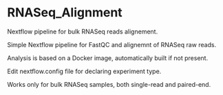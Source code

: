 # RNASeq_Alignment
Nextflow pipeline for bulk RNASeq reads alignement.

Simple Nextflow pipeline for FastQC and alignemnt of RNASeq raw reads.

Analysis is based on a Docker image, automatically built if not present.

Edit nextflow.config file for declaring experiment type.

Works only for bulk RNASeq samples, both single-read and paired-end.

